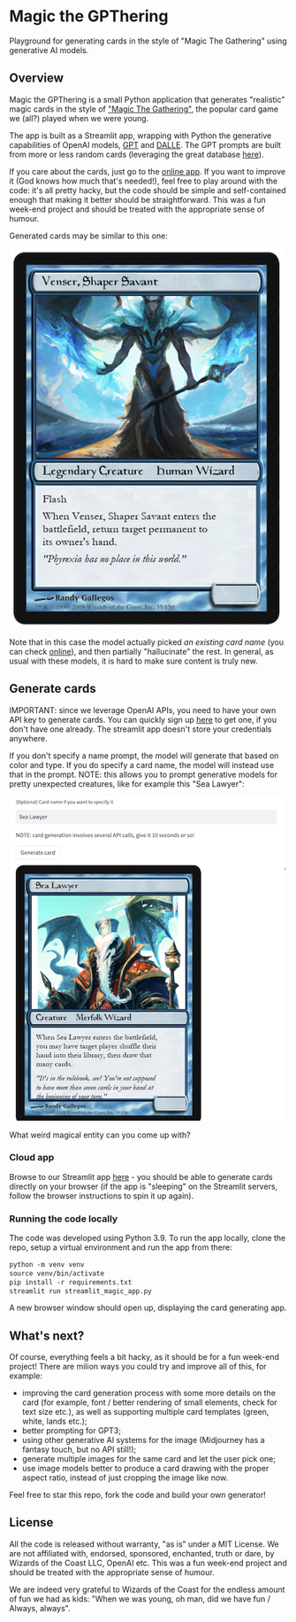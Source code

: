 # Magic the GPThering
Playground for generating cards in the style of "Magic The Gathering" using generative AI models.

## Overview

Magic the GPThering is a small Python application that generates "realistic" magic cards in the style of ["Magic The Gathering"](https://magic.wizards.com/en), the popular card game we (all?) played when we were young.

The app is built as a Streamlit app, wrapping with Python the generative capabilities of OpenAI models, [GPT](https://arxiv.org/abs/2005.14165) and [DALLE](https://arxiv.org/abs/2102.12092). The GPT prompts are built from more or less random cards (leveraging the great database [here](https://scryfall.com/?utm_source=mci)).

If you care about the cards, just go to the [online app](https://jacopotagliabue-magic-the-gpthering-streamlit-magic-app-b5c8m0.streamlit.app/). If you want to improve it (God knows how much that's needed!), feel free to play around with the code: it's all pretty hacky, but the code should be simple and self-contained enough that making it better should be straightforward. This was a fun week-end project and should be treated with the appropriate sense of humour.

Generated cards may be similar to this one:

![example card](example.png)

Note that in this case the model actually picked *an existing card name* (you can check [online](https://scryfall.com/card/2x2/66/venser-shaper-savant)), and then  partially "hallucinate" the rest. In general, as usual with these models, it is hard to make sure content is truly new.

## Generate cards

IMPORTANT: since we leverage OpenAI APIs, you need to have your own API key to generate cards. You can quickly sign up [here](https://openai.com/api/) to get one, if you don't have one already. The streamlit app doesn't store your credentials anywhere.

If you don't specify a name prompt, the model will generate that based on color and type. If you do specify a card name, the model will instead use that in the prompt. NOTE: this allows you to prompt generative models for pretty unexpected creatures, like for example this "Sea Lawyer":

![custom name](custom.png)

What weird magical entity can you come up with?

### Cloud app

Browse to our Streamlit app [here](https://jacopotagliabue-magic-the-gpthering-streamlit-magic-app-b5c8m0.streamlit.app/) - you should be able to generate cards directly on your browser (if the app is "sleeping" on the Streamlit servers, follow the browser instructions to spin it up again).

### Running the code locally

The code was developed using Python 3.9. To run the app locally, clone the repo, setup a virtual environment and run the app from there:

```
python -m venv venv
source venv/bin/activate
pip install -r requirements.txt
streamlit run streamlit_magic_app.py
```

A new browser window should open up, displaying the card generating app.

## What's next?

Of course, everything feels a bit hacky, as it should be for a fun week-end project! There are milion ways you could try and improve all of this, for example:

* improving the card generation process with some more details on the card (for example, font / better rendering of small elements, check for text size etc.), as well as supporting multiple card templates (green, white, lands etc.);
* better prompting for GPT3;
* using other generative AI systems for the image (Midjourney has a fantasy touch, but no API still!);
* generate multiple images for the same card and let the user pick one;
* use image models better to produce a card drawing with the proper aspect ratio, instead of just cropping the image like now.

Feel free to star this repo, fork the code and build your own generator!

## License

All the code is released without warranty, "as is" under a MIT License. We are not affiliated with, endorsed, sponsored, enchanted, truth or dare, by Wizards of the Coast LLC, OpenAI etc. This was a fun week-end project and should be treated with the appropriate sense of humour.

We are indeed very grateful to Wizards of the Coast for the endless amount of fun we had as kids: "When we was young, oh man, did we have fun / Always, always".